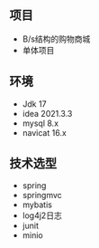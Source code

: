 ## 项目

- B/s结构的购物商城
- 单体项目

## 环境

- Jdk 17
- idea 2021.3.3
- mysql 8.x
- navicat 16.x

## 技术选型

- spring
- springmvc
- mybatis
- log4j2日志
- junit
- minio

